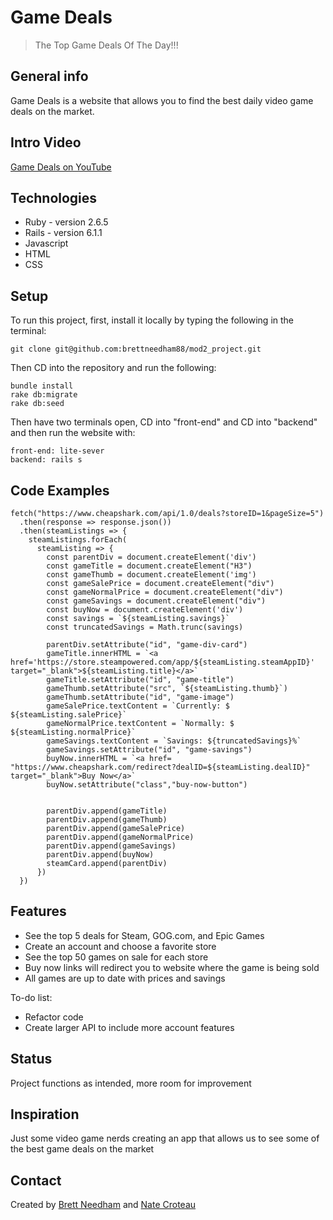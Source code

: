 # Game Deals
> The Top Game Deals Of The Day!!!



## General info
Game Deals is a website that allows you to find the best daily video game deals on the market.

## Intro Video
[Game Deals on YouTube]()

## Technologies
* Ruby - version 2.6.5
* Rails - version 6.1.1
* Javascript 
* HTML
* CSS



## Setup
To run this project, first, install it locally by typing the following in the terminal:
```
git clone git@github.com:brettneedham88/mod2_project.git
```
Then CD into the repository and run the following:
```
bundle install
rake db:migrate
rake db:seed
```
Then have two terminals open, CD into "front-end" and CD into "backend" and then run the website with: 
```
front-end: lite-sever
backend: rails s
```

## Code Examples
```
fetch("https://www.cheapshark.com/api/1.0/deals?storeID=1&pageSize=5")
  .then(response => response.json())
  .then(steamListings => {
    steamListings.forEach(
      steamListing => {
        const parentDiv = document.createElement('div')
        const gameTitle = document.createElement("H3")
        const gameThumb = document.createElement('img')
        const gameSalePrice = document.createElement("div")
        const gameNormalPrice = document.createElement("div")
        const gameSavings = document.createElement("div")
        const buyNow = document.createElement('div')
        const savings = `${steamListing.savings}`
        const truncatedSavings = Math.trunc(savings)
  
        parentDiv.setAttribute("id", "game-div-card")
        gameTitle.innerHTML = `<a href='https://store.steampowered.com/app/${steamListing.steamAppID}' target="_blank">${steamListing.title}</a>`
        gameTitle.setAttribute("id", "game-title")
        gameThumb.setAttribute("src", `${steamListing.thumb}`)
        gameThumb.setAttribute("id", "game-image")
        gameSalePrice.textContent = `Currently: $ ${steamListing.salePrice}`
        gameNormalPrice.textContent = `Normally: $ ${steamListing.normalPrice}`
        gameSavings.textContent = `Savings: ${truncatedSavings}%`
        gameSavings.setAttribute("id", "game-savings")
        buyNow.innerHTML = `<a href= "https://www.cheapshark.com/redirect?dealID=${steamListing.dealID}" target="_blank">Buy Now</a>`
        buyNow.setAttribute("class","buy-now-button")
        
        
        parentDiv.append(gameTitle)
        parentDiv.append(gameThumb)
        parentDiv.append(gameSalePrice)
        parentDiv.append(gameNormalPrice)
        parentDiv.append(gameSavings)
        parentDiv.append(buyNow)
        steamCard.append(parentDiv)
      })
  })
```

## Features
* See the top 5 deals for Steam, GOG.com, and Epic Games
* Create an account and choose a favorite store
* See the top 50 games on sale for each store
* Buy now links will redirect you to website where the game is being sold
* All games are up to date with prices and savings


To-do list:
* Refactor code
* Create larger API to include more account features


## Status
Project functions as intended, more room for improvement 


## Inspiration
Just some video game nerds creating an app that allows us to see some of the best game deals on the market 


## Contact
Created by [Brett Needham](https://github.com/brettneedham88) and [Nate Croteau](https://github.com/natekcroteau)